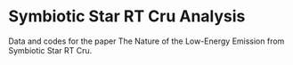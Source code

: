 # Symbiotic Star RT Cru Analysis
Data and codes for the paper The Nature of the Low-Energy Emission from Symbiotic Star RT Cru. 

